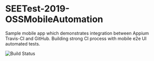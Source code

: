 # SEETest-2019-OSSMobileAutomation
Sample mobile app which demonstrates integration between Appium Travis-CI and GitHub. Building strong CI process with mobile e2e UI automated tests.

![Build Status](https://travis-ci.org/DimitarTodorov/SEETest-2019-OSSMobileAutomation.svg?branch=master)
